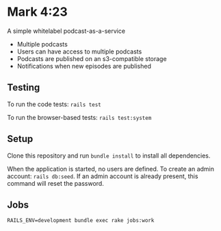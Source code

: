 # Mark 4:23
A simple whitelabel podcast-as-a-service

* Multiple podcasts
* Users can have access to multiple podcasts
* Podcasts are published on an s3-compatible storage
* Notifications when new episodes are published

## Testing
To run the code tests: `rails test`

To run the browser-based tests: `rails test:system`
## Setup
Clone this repository and run `bundle install` to install all dependencies.

When the application is started, no users are defined. To create an admin account: `rails db:seed`. If an admin account is already present, this command will reset the password.

## Jobs

`RAILS_ENV=development bundle exec rake jobs:work`